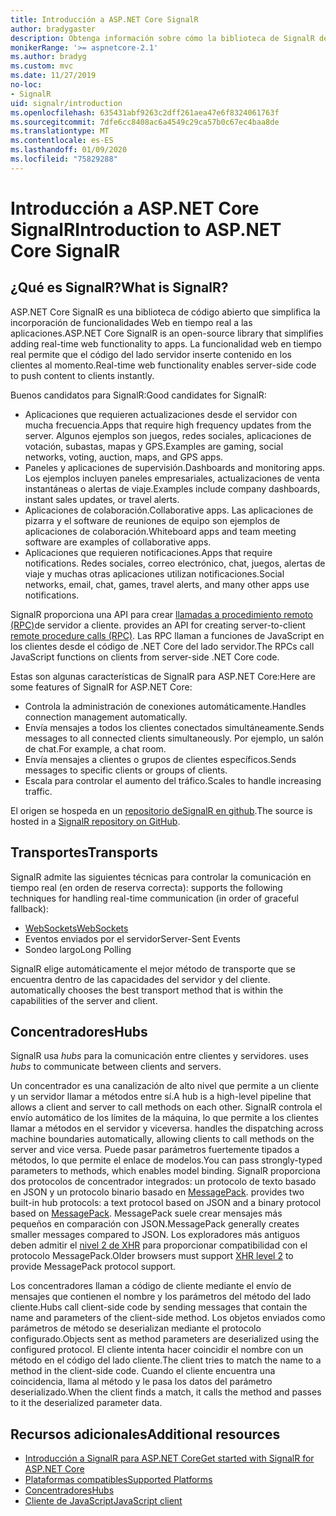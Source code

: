 ```yaml
---
title: Introducción a ASP.NET Core SignalR
author: bradygaster
description: Obtenga información sobre cómo la biblioteca de SignalR de ASP.NET Core simplifica la adición de funcionalidad en tiempo real a las aplicaciones.
monikerRange: '>= aspnetcore-2.1'
ms.author: bradyg
ms.custom: mvc
ms.date: 11/27/2019
no-loc:
- SignalR
uid: signalr/introduction
ms.openlocfilehash: 635431abf9263c2dff261aea47e6f8324061763f
ms.sourcegitcommit: 7dfe6cc8408ac6a4549c29ca57b0c67ec4baa8de
ms.translationtype: MT
ms.contentlocale: es-ES
ms.lasthandoff: 01/09/2020
ms.locfileid: "75829288"
---
```

# <a name="introduction-to-aspnet-core-opno-locsignalr"></a><span data-ttu-id="107ce-103">Introducción a ASP.NET Core SignalR</span><span class="sxs-lookup"><span data-stu-id="107ce-103">Introduction to ASP.NET Core SignalR</span></span>

## <a name="what-is-opno-locsignalr"></a><span data-ttu-id="107ce-104">¿Qué es SignalR?</span><span class="sxs-lookup"><span data-stu-id="107ce-104">What is SignalR?</span></span>

<span data-ttu-id="107ce-105">ASP.NET Core SignalR es una biblioteca de código abierto que simplifica la incorporación de funcionalidades Web en tiempo real a las aplicaciones.</span><span class="sxs-lookup"><span data-stu-id="107ce-105">ASP.NET Core SignalR is an open-source library that simplifies adding real-time web functionality to apps.</span></span> <span data-ttu-id="107ce-106">La funcionalidad web en tiempo real permite que el código del lado servidor inserte contenido en los clientes al momento.</span><span class="sxs-lookup"><span data-stu-id="107ce-106">Real-time web functionality enables server-side code to push content to clients instantly.</span></span>

<span data-ttu-id="107ce-107">Buenos candidatos para SignalR:</span><span class="sxs-lookup"><span data-stu-id="107ce-107">Good candidates for SignalR:</span></span>

* <span data-ttu-id="107ce-108">Aplicaciones que requieren actualizaciones desde el servidor con mucha frecuencia.</span><span class="sxs-lookup"><span data-stu-id="107ce-108">Apps that require high frequency updates from the server.</span></span> <span data-ttu-id="107ce-109">Algunos ejemplos son juegos, redes sociales, aplicaciones de votación, subastas, mapas y GPS.</span><span class="sxs-lookup"><span data-stu-id="107ce-109">Examples are gaming, social networks, voting, auction, maps, and GPS apps.</span></span>
* <span data-ttu-id="107ce-110">Paneles y aplicaciones de supervisión.</span><span class="sxs-lookup"><span data-stu-id="107ce-110">Dashboards and monitoring apps.</span></span> <span data-ttu-id="107ce-111">Los ejemplos incluyen paneles empresariales, actualizaciones de venta instantáneas o alertas de viaje.</span><span class="sxs-lookup"><span data-stu-id="107ce-111">Examples include company dashboards, instant sales updates, or travel alerts.</span></span>
* <span data-ttu-id="107ce-112">Aplicaciones de colaboración.</span><span class="sxs-lookup"><span data-stu-id="107ce-112">Collaborative apps.</span></span> <span data-ttu-id="107ce-113">Las aplicaciones de pizarra y el software de reuniones de equipo son ejemplos de aplicaciones de colaboración.</span><span class="sxs-lookup"><span data-stu-id="107ce-113">Whiteboard apps and team meeting software are examples of collaborative apps.</span></span>
* <span data-ttu-id="107ce-114">Aplicaciones que requieren notificaciones.</span><span class="sxs-lookup"><span data-stu-id="107ce-114">Apps that require notifications.</span></span> <span data-ttu-id="107ce-115">Redes sociales, correo electrónico, chat, juegos, alertas de viaje y muchas otras aplicaciones utilizan notificaciones.</span><span class="sxs-lookup"><span data-stu-id="107ce-115">Social networks, email, chat, games, travel alerts, and many other apps use notifications.</span></span>

SignalR<span data-ttu-id="107ce-116"> proporciona una API para crear [llamadas a procedimiento remoto (RPC)](https://wikipedia.org/wiki/Remote_procedure_call)de servidor a cliente.</span><span class="sxs-lookup"><span data-stu-id="107ce-116"> provides an API for creating server-to-client [remote procedure calls (RPC)](https://wikipedia.org/wiki/Remote_procedure_call).</span></span> <span data-ttu-id="107ce-117">Las RPC llaman a funciones de JavaScript en los clientes desde el código de .NET Core del lado servidor.</span><span class="sxs-lookup"><span data-stu-id="107ce-117">The RPCs call JavaScript functions on clients from server-side .NET Core code.</span></span>

<span data-ttu-id="107ce-118">Estas son algunas características de SignalR para ASP.NET Core:</span><span class="sxs-lookup"><span data-stu-id="107ce-118">Here are some features of SignalR for ASP.NET Core:</span></span>

* <span data-ttu-id="107ce-119">Controla la administración de conexiones automáticamente.</span><span class="sxs-lookup"><span data-stu-id="107ce-119">Handles connection management automatically.</span></span>
* <span data-ttu-id="107ce-120">Envía mensajes a todos los clientes conectados simultáneamente.</span><span class="sxs-lookup"><span data-stu-id="107ce-120">Sends messages to all connected clients simultaneously.</span></span> <span data-ttu-id="107ce-121">Por ejemplo, un salón de chat.</span><span class="sxs-lookup"><span data-stu-id="107ce-121">For example, a chat room.</span></span>
* <span data-ttu-id="107ce-122">Envía mensajes a clientes o grupos de clientes específicos.</span><span class="sxs-lookup"><span data-stu-id="107ce-122">Sends messages to specific clients or groups of clients.</span></span>
* <span data-ttu-id="107ce-123">Escala para controlar el aumento del tráfico.</span><span class="sxs-lookup"><span data-stu-id="107ce-123">Scales to handle increasing traffic.</span></span>

<span data-ttu-id="107ce-124">El origen se hospeda en un [repositorio deSignalR en github](https://github.com/dotnet/AspNetCore/tree/master/src/SignalR).</span><span class="sxs-lookup"><span data-stu-id="107ce-124">The source is hosted in a [SignalR repository on GitHub](https://github.com/dotnet/AspNetCore/tree/master/src/SignalR).</span></span>

## <a name="transports"></a><span data-ttu-id="107ce-125">Transportes</span><span class="sxs-lookup"><span data-stu-id="107ce-125">Transports</span></span>

SignalR<span data-ttu-id="107ce-126"> admite las siguientes técnicas para controlar la comunicación en tiempo real (en orden de reserva correcta):</span><span class="sxs-lookup"><span data-stu-id="107ce-126"> supports the following techniques for handling real-time communication (in order of graceful fallback):</span></span>

* [<span data-ttu-id="107ce-127">WebSockets</span><span class="sxs-lookup"><span data-stu-id="107ce-127">WebSockets</span></span>](https://tools.ietf.org/html/rfc7118)
* <span data-ttu-id="107ce-128">Eventos enviados por el servidor</span><span class="sxs-lookup"><span data-stu-id="107ce-128">Server-Sent Events</span></span>
* <span data-ttu-id="107ce-129">Sondeo largo</span><span class="sxs-lookup"><span data-stu-id="107ce-129">Long Polling</span></span>

SignalR<span data-ttu-id="107ce-130"> elige automáticamente el mejor método de transporte que se encuentra dentro de las capacidades del servidor y del cliente.</span><span class="sxs-lookup"><span data-stu-id="107ce-130"> automatically chooses the best transport method that is within the capabilities of the server and client.</span></span>

## <a name="hubs"></a><span data-ttu-id="107ce-131">Concentradores</span><span class="sxs-lookup"><span data-stu-id="107ce-131">Hubs</span></span>

SignalR<span data-ttu-id="107ce-132"> usa *hubs* para la comunicación entre clientes y servidores.</span><span class="sxs-lookup"><span data-stu-id="107ce-132"> uses *hubs* to communicate between clients and servers.</span></span>

<span data-ttu-id="107ce-133">Un concentrador es una canalización de alto nivel que permite a un cliente y un servidor llamar a métodos entre sí.</span><span class="sxs-lookup"><span data-stu-id="107ce-133">A hub is a high-level pipeline that allows a client and server to call methods on each other.</span></span> SignalR<span data-ttu-id="107ce-134"> controla el envío automático de los límites de la máquina, lo que permite a los clientes llamar a métodos en el servidor y viceversa.</span><span class="sxs-lookup"><span data-stu-id="107ce-134"> handles the dispatching across machine boundaries automatically, allowing clients to call methods on the server and vice versa.</span></span> <span data-ttu-id="107ce-135">Puede pasar parámetros fuertemente tipados a métodos, lo que permite el enlace de modelos.</span><span class="sxs-lookup"><span data-stu-id="107ce-135">You can pass strongly-typed parameters to methods, which enables model binding.</span></span> SignalR<span data-ttu-id="107ce-136"> proporciona dos protocolos de concentrador integrados: un protocolo de texto basado en JSON y un protocolo binario basado en [MessagePack](https://msgpack.org/).</span><span class="sxs-lookup"><span data-stu-id="107ce-136"> provides two built-in hub protocols: a text protocol based on JSON and a binary protocol based on [MessagePack](https://msgpack.org/).</span></span>  <span data-ttu-id="107ce-137">MessagePack suele crear mensajes más pequeños en comparación con JSON.</span><span class="sxs-lookup"><span data-stu-id="107ce-137">MessagePack generally creates smaller messages compared to JSON.</span></span> <span data-ttu-id="107ce-138">Los exploradores más antiguos deben admitir el [nivel 2 de XHR](https://caniuse.com/#feat=xhr2) para proporcionar compatibilidad con el protocolo MessagePack.</span><span class="sxs-lookup"><span data-stu-id="107ce-138">Older browsers must support [XHR level 2](https://caniuse.com/#feat=xhr2) to provide MessagePack protocol support.</span></span>

<span data-ttu-id="107ce-139">Los concentradores llaman a código de cliente mediante el envío de mensajes que contienen el nombre y los parámetros del método del lado cliente.</span><span class="sxs-lookup"><span data-stu-id="107ce-139">Hubs call client-side code by sending messages that contain the name and parameters of the client-side method.</span></span> <span data-ttu-id="107ce-140">Los objetos enviados como parámetros de método se deserializan mediante el protocolo configurado.</span><span class="sxs-lookup"><span data-stu-id="107ce-140">Objects sent as method parameters are deserialized using the configured protocol.</span></span> <span data-ttu-id="107ce-141">El cliente intenta hacer coincidir el nombre con un método en el código del lado cliente.</span><span class="sxs-lookup"><span data-stu-id="107ce-141">The client tries to match the name to a method in the client-side code.</span></span> <span data-ttu-id="107ce-142">Cuando el cliente encuentra una coincidencia, llama al método y le pasa los datos del parámetro deserializado.</span><span class="sxs-lookup"><span data-stu-id="107ce-142">When the client finds a match, it calls the method and passes to it the deserialized parameter data.</span></span>

## <a name="additional-resources"></a><span data-ttu-id="107ce-143">Recursos adicionales</span><span class="sxs-lookup"><span data-stu-id="107ce-143">Additional resources</span></span>

* <span data-ttu-id="107ce-144">[Introducción a SignalR para ASP.NET Core](xref:tutorials/signalr)</span><span class="sxs-lookup"><span data-stu-id="107ce-144">[Get started with SignalR for ASP.NET Core](xref:tutorials/signalr)</span></span>
* [<span data-ttu-id="107ce-145">Plataformas compatibles</span><span class="sxs-lookup"><span data-stu-id="107ce-145">Supported Platforms</span></span>](xref:signalr/supported-platforms)
* [<span data-ttu-id="107ce-146">Concentradores</span><span class="sxs-lookup"><span data-stu-id="107ce-146">Hubs</span></span>](xref:signalr/hubs)
* [<span data-ttu-id="107ce-147">Cliente de JavaScript</span><span class="sxs-lookup"><span data-stu-id="107ce-147">JavaScript client</span></span>](xref:signalr/javascript-client)
